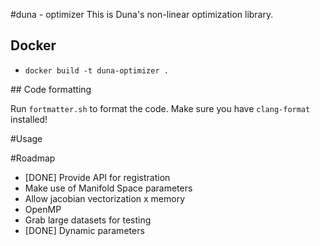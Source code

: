 #duna - optimizer
This is Duna's non-linear optimization library.

## Docker

- `docker build -t duna-optimizer .`

## Code formatting

Run `fortmatter.sh` to format the code. Make sure you have `clang-format` installed!

#Usage

#Roadmap
- [DONE] Provide API for registration
- Make use of Manifold Space parameters
- Allow jacobian vectorization x memory
- OpenMP
- Grab large datasets for testing
- [DONE] Dynamic parameters
